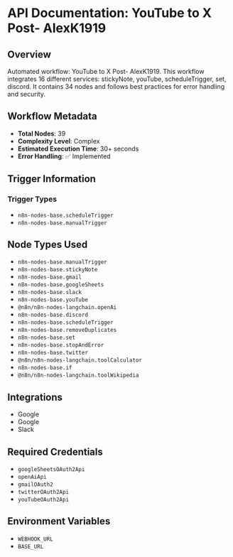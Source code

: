 # API Documentation: YouTube to X Post- AlexK1919

## Overview
Automated workflow: YouTube to X Post- AlexK1919. This workflow integrates 16 different services: stickyNote, youTube, scheduleTrigger, set, discord. It contains 34 nodes and follows best practices for error handling and security.

## Workflow Metadata
- **Total Nodes**: 39
- **Complexity Level**: Complex
- **Estimated Execution Time**: 30+ seconds
- **Error Handling**: ✅ Implemented

## Trigger Information
### Trigger Types
- `n8n-nodes-base.scheduleTrigger`
- `n8n-nodes-base.manualTrigger`

## Node Types Used
- `n8n-nodes-base.manualTrigger`
- `n8n-nodes-base.stickyNote`
- `n8n-nodes-base.gmail`
- `n8n-nodes-base.googleSheets`
- `n8n-nodes-base.slack`
- `n8n-nodes-base.youTube`
- `@n8n/n8n-nodes-langchain.openAi`
- `n8n-nodes-base.discord`
- `n8n-nodes-base.scheduleTrigger`
- `n8n-nodes-base.removeDuplicates`
- `n8n-nodes-base.set`
- `n8n-nodes-base.stopAndError`
- `n8n-nodes-base.twitter`
- `@n8n/n8n-nodes-langchain.toolCalculator`
- `n8n-nodes-base.if`
- `@n8n/n8n-nodes-langchain.toolWikipedia`

## Integrations
- Google
- Google
- Slack

## Required Credentials
- `googleSheetsOAuth2Api`
- `openAiApi`
- `gmailOAuth2`
- `twitterOAuth2Api`
- `youTubeOAuth2Api`

## Environment Variables
- `WEBHOOK_URL`
- `BASE_URL`
